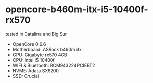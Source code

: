# opencore-b460m-itx-i5-10400f-rx570

tested in Catalina and Big Sur

- OpenCore 0.6.6
- Motherboard: ASRock b460m itx
- GPU: Gigabyte rx570 4GB
- CPU: Intel i5 10400f
- WIFI & Bluetooth: BCM943224PCIEBT2
- NVME: Adata SX8200
- SSD: Crucial
